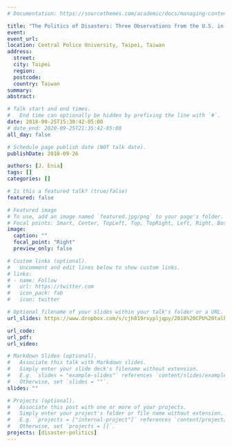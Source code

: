 ```yaml
---
# Documentation: https://sourcethemes.com/academic/docs/managing-content/

title: "The Politics of Disasters: Three Observations from the U.S. in 2017"
event:
event_url:
location: Central Police University, Taipei, Taiwan
address:
  street:
  city: Taipei
  region:
  postcode:
  country: Taiwan
summary:
abstract:

# Talk start and end times.
#   End time can optionally be hidden by prefixing the line with `#`.
date: 2018-09-25T15:30:42-05:00
# date_end: 2020-09-25T21:35:42-05:00
all_day: false

# Schedule page publish date (NOT talk date).
publishDate: 2018-09-26

authors: [J. Enia]
tags: []
categories: []

# Is this a featured talk? (true/false)
featured: false

# Featured image
# To use, add an image named `featured.jpg/png` to your page's folder. 
# Focal points: Smart, Center, TopLeft, Top, TopRight, Left, Right, BottomLeft, Bottom, BottomRight.
image:
  caption: ""
  focal_point: "Right"
  preview_only: false

# Custom links (optional).
#   Uncomment and edit lines below to show custom links.
# links:
# - name: Follow
#   url: https://twitter.com
#   icon_pack: fab
#   icon: twitter

# Optional filename of your slides within your talk's folder or a URL.
url_slides: https://www.dropbox.com/s/cjh819rxypljqpy/2018%20CPU%20talk%20.pdf?dl=0

url_code:
url_pdf:
url_video:

# Markdown Slides (optional).
#   Associate this talk with Markdown slides.
#   Simply enter your slide deck's filename without extension.
#   E.g. `slides = "example-slides"` references `content/slides/example-slides.md`.
#   Otherwise, set `slides = ""`.
slides: ""

# Projects (optional).
#   Associate this post with one or more of your projects.
#   Simply enter your project's folder or file name without extension.
#   E.g. `projects = ["internal-project"]` references `content/project/deep-learning/index.md`.
#   Otherwise, set `projects = []`.
projects: [disaster-politics]
---
```

